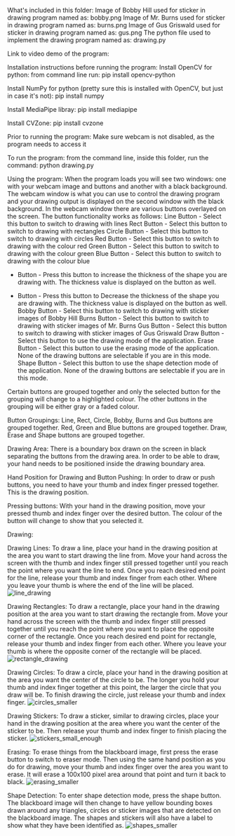 What's included in this folder:
Image of Bobby Hill used for sticker in drawing program named as: bobby.png
Image of Mr. Burns used for sticker in drawing program named as: burns.png
Image of Gus Griswald used for sticker in drawing program named as: gus.png
The python file used to implement the drawing program named as: drawing.py

Link to video demo of the program:


Installation instructions before running the program:
Install OpenCV for python:
from command line run: pip install opencv-python

Install NumPy for python (pretty sure this is installed with OpenCV, but just in case it's not):
pip install numpy

Install MediaPipe libray:
pip install mediapipe

Install CVZone:
pip install cvzone

Prior to running the program:
Make sure webcam is not disabled, as the program needs to access it

To run the program:
from the command line, inside this folder, run the command:
python drawing.py

Using the program:
When the program loads you will see two windows: one with your webcam image and buttons and another with a black background.
The webcam window is what you can use to control the drawing program and your drawing output is displayed on the second window with 
the black background.
In the webcam window there are various buttons overlayed on the screen. The button functionality works as follows:
Line Button - Select this button to switch to drawing with lines
Rect Button - Select this button to switch to drawing with rectangles 
Circle Button - Select this button to switch to drawing with circles
Red Button - Select this button to switch to drawing with the colour red
Green Button - Select this button to switch to drawing with the colour green
Blue Button - Select this button to switch to drawing with the colour blue
+ Button - Press this button to increase the thickness of the shape you are drawing with. The thickness value is displayed on the button as well.
- Button - Press this button to Decrease the thickness of the shape you are drawing with. The thickness value is displayed on the button as well.
Bobby Button - Select this button to switch to drawing with sticker images of Bobby Hill
Burns Button - Select this button to switch to drawing with sticker images of Mr. Burns
Gus Button - Select this button to switch to drawing with sticker images of Gus Griswald
Draw Button - Select this button to use the drawing mode of the application. 
Erase Button - Select this button to use the erasing mode of the application. None of the drawing buttons are selectable if you are in this mode.
Shape Button - Select this button to use the shape detection mode of the application. None of the drawing buttons are selectable if you are in this mode.

Certain buttons are grouped together and only the selected button for the grouping will change to a highlighted colour. The other buttons in 
the grouping will be either gray or a faded colour.

Button Groupings:
Line, Rect, Circle, Bobby, Burns and Gus buttons are grouped together.
Red, Green and Blue buttons are grouped together.
Draw, Erase and Shape buttons are grouped together.

Drawing Area:
There is a boundary box drawn on the screen in black separating the buttons from the drawing area. In order to be able to draw, your hand needs 
to be positioned inside the drawing boundary area.

Hand Position for Drawing and Button Pushing:
In order to draw or push buttons, you need to have your thumb and index finger pressed together. This is the drawing position.

Pressing buttons:
With your hand in the drawing position, move your pressed thumb and index finger over the desired button. The colour of the button will 
change to show that you selected it.

Drawing:

Drawing Lines:
To draw a line, place your hand in the drawing position at the area you want to start drawing the line from. Move your hand across the screen 
with the thumb and index finger still pressed together until you reach the point where you want the line to end. Once you reach desired end point 
for the line, release your thumb and index finger from each other. Where you leave your thumb is where the end of the line will be placed.
![line_drawing](https://user-images.githubusercontent.com/59716448/236934340-d652dd81-abed-4041-907c-ff5c9b417ba4.gif)

Drawing Rectangles:
To draw a rectangle, place your hand in the drawing position at the area you want to start drawing the rectangle from. Move your hand across the screen 
with the thumb and index finger still pressed together until you reach the point where you want to place the opposite corner of the rectangle. 
Once you reach desired end point for rectangle, release your thumb and index finger from each other. Where you leave your thumb is where 
the opposite corner of the rectangle will be placed.
![rectangle_drawing](https://user-images.githubusercontent.com/59716448/236934623-9299852c-15e1-4666-b614-7887e46ee87c.gif)

Drawing Circles:
To draw a circle, place your hand in the drawing position at the area you want the center of the circle to be. The longer you hold your thumb and 
index finger together at this point, the larger the circle that you draw will be. To finish drawing the circle, just release your thumb and index 
finger.
![circles_smaller](https://github.com/rgillis873/COMP4102-Project/assets/59716448/0ffe7e59-96a2-488c-bde6-a32c8f794d84)

Drawing Stickers:
To draw a sticker, similar to drawing circles, place your hand in the drawing position at the area where you want the center of the sticker to be.
Then release your thumb and index finger to finish placing the sticker.
![stickers_small_enough](https://github.com/rgillis873/COMP4102-Project/assets/59716448/14f269ba-9ec6-4eb7-9760-bc63433af2a1)

Erasing:
To erase things from the blackboard image, first press the erase button to switch to eraser mode. Then using the same hand position as you do 
for drawing, move your thumb and index finger over the area you want to erase. It will erase a 100x100 pixel area around that point and turn 
it back to black.
![erasing_smaller](https://github.com/rgillis873/COMP4102-Project/assets/59716448/7d2d8e87-db32-4e87-9484-ba94a6452b3c)

Shape Detection:
To enter shape detection mode, press the shape button. The blackboard image will then change to have yellow bounding boxes drawn around any 
triangles, circles or sticker images that are detected on the blackboard image. The shapes and stickers will also have a label to show 
what they have been identified as.
![shapes_smaller](https://github.com/rgillis873/COMP4102-Project/assets/59716448/2aee9172-e5c2-4c1e-938b-67a80e3eb6df)

